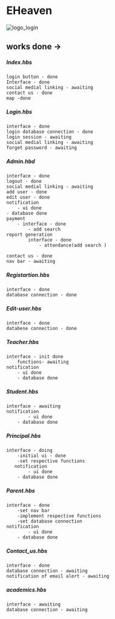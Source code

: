 # EHeaven
![logo_login](https://user-images.githubusercontent.com/43057523/57566988-52341100-73f0-11e9-92aa-85fab3f67144.png)


## works done -> 

 ##### Index.hbs
	login button - done
	Interface - done
    social medial linking - awaiting
    contact us - done
    map -done
 
 ##### Login.hbs
    interface - done
    login database connection - done
    login session - awaiting
    social medial linking - awaiting
    forget password - awaiting

##### Admin.hbd
    interface - done
    logout - done
    social medial linking - awaiting
    add user - done
    edit user - done
    notification 
    	- ui done
	- database done
    payment 
        - interface - done
            - add search
    report generation 
            interface - done 
                - attendance(add search )

    contact us - done
    nav bar - awaiting
    
##### Registartion.hbs
    interface - done
    database connection - done
    
##### Edit-user.hbs
    interface - done
    databese connection - done

##### Teacher.hbs
    interface - init done
        functions- awaiting
   	notification 
		- ui done
		- database done
    
##### Student.hbs
    interface - awaiting
    notification 
    		- ui done
		- database done
    
##### Principal.hbs
    interface - doing
        -initial ui - done
        -set respective functions
	   notification 
    		- ui done
		- database done
    
##### Parent.hbs
    interface - done
        -set nav bar 
        -implement respective functions 
        -set database connection
	notification 
    		- ui done
		- database done
    
##### Contact_us.hbs
    interface - done
    database connection - awaiting
    notification of email alert - awaiting
    
##### academics.hbs
    interface - awaiting
    database connection - awaiting
